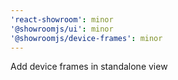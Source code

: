 ```yaml
---
'react-showroom': minor
'@showroomjs/ui': minor
'@showroomjs/device-frames': minor
---
```


Add device frames in standalone view
